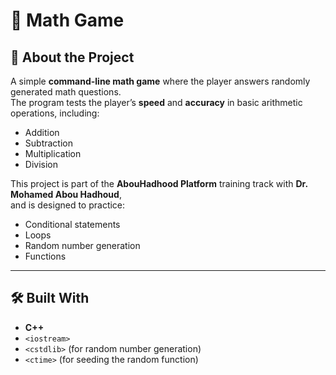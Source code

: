 # 🧮 Math Game

## 📖 About the Project
A simple **command-line math game** where the player answers randomly generated math questions.  
The program tests the player’s **speed** and **accuracy** in basic arithmetic operations, including:
- Addition  
- Subtraction  
- Multiplication  
- Division  

This project is part of the **AbouHadhood Platform** training track with **Dr. Mohamed Abou Hadhoud**,  
and is designed to practice:
- Conditional statements  
- Loops  
- Random number generation  
- Functions  

---

## 🛠 Built With
- **C++**
- `<iostream>`
- `<cstdlib>` (for random number generation)  
- `<ctime>` (for seeding the random function)
